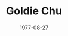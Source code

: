 --- 
title: Goldie Chu
layout: "tc-single"
draft: true
hasContentInGallery: true
date: 1977-08-27
--- 